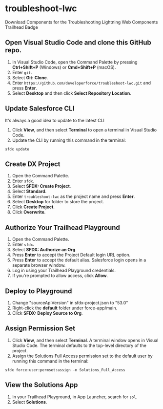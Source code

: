 # troubleshoot-lwc
Download Components for the Troubleshooting Lightning Web Components Trailhead Badge

## Open Visual Studio Code and clone this GitHub repo.

1. In Visual Studio Code, open the Command Palette by pressing **Ctrl+Shift+P** (Windows) or **Cmd+Shift+P** (macOS).
2. Enter `git`.
3. Select **Git: Clone**. 
4. Enter `https://github.com/developerforce/troubleshoot-lwc.git` and press **Enter**.
5. Select **Desktop** and then click **Select Repository Location**.

## Update Salesforce CLI
It's always a good idea to update to the latest CLI

1. Click **View**, and then select **Terminal** to open a terminal in Visual Studio Code.
2. Update the CLI by running this command in the terminal:
```
sfdx update
```

## Create DX Project

1. Open the Command Palette.
2. Enter `sfdx`.
3. Select **SFDX: Create Project**. 
4. Select **Standard**.
5. Enter `troubleshoot-lwc` as the project name and press **Enter**.
6. Select **Desktop** for folder to store the project.
7. Click **Create Project**.
8. Click **Overwrite**.

## Authorize Your Trailhead Playground

1. Open the Command Palette.
2. Enter `sfdx`.
3. Select **SFDX: Authorize an Org**.
4. Press **Enter** to accept the Project Default login URL option.
5. Press **Enter** to accept the default alias.
Salesforce login opens in a separate browser window.
6. Log in using your Trailhead Playground credentials.
7. If you're prompted to allow access, click **Allow**.

## Deploy to Playground

1. Change "sourceApiVersion" in sfdx-project.json to "53.0"
2. Right-click the **default** folder under force-app/main.
3. Click **SFDX: Deploy Source to Org**.

## Assign Permission Set

1. Click **View**, and then select **Terminal**. A terminal window opens in Visual Studio Code. The terminal defaults to the top-level directory of the project.
2. Assign the Solutions Full Access permission set to the default user by running this command in the terminal:
```
sfdx force:user:permset:assign -n Solutions_Full_Access
```

## View the Solutions App

1. In your Trailhead Playground, in App Launcher, search for `sol`.
2. Select **Solutions**.
